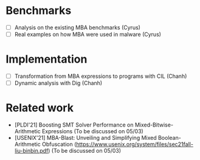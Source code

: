 # Benchmarks

- [ ] Analysis on the existing MBA benchmarks (Cyrus)
- [ ] Real examples on how MBA were used in malware (Cyrus)

# Implementation

- [ ] Transformation from MBA expressions to programs with CIL (Chanh)
- [ ] Dynamic analysis with Dig (Chanh)

# Related work

- [PLDI'21] Boosting SMT Solver Performance on Mixed-Bitwise-Arithmetic Expressions (To be discussed on 05/03)
- [USENIX'21] MBA-Blast: Unveiling and Simplifying
Mixed Boolean-Arithmetic Obfuscation (https://www.usenix.org/system/files/sec21fall-liu-binbin.pdf) (To be discussed on 05/03)
